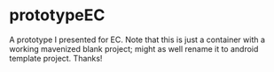 # prototypeEC

A prototype I presented for EC. Note that this is just a container with a working mavenized blank project; might as well rename it to android template project. Thanks!
